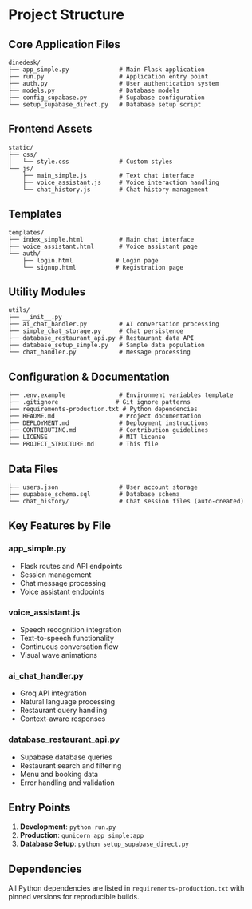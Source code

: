 # Project Structure

## Core Application Files

```
dinedesk/
├── app_simple.py              # Main Flask application
├── run.py                     # Application entry point
├── auth.py                    # User authentication system
├── models.py                  # Database models
├── config_supabase.py         # Supabase configuration
└── setup_supabase_direct.py   # Database setup script
```

## Frontend Assets

```
static/
├── css/
│   └── style.css              # Custom styles
└── js/
    ├── main_simple.js         # Text chat interface
    ├── voice_assistant.js     # Voice interaction handling
    └── chat_history.js        # Chat history management
```

## Templates

```
templates/
├── index_simple.html          # Main chat interface
├── voice_assistant.html       # Voice assistant page
└── auth/
    ├── login.html            # Login page
    └── signup.html           # Registration page
```

## Utility Modules

```
utils/
├── __init__.py
├── ai_chat_handler.py         # AI conversation processing
├── simple_chat_storage.py     # Chat persistence
├── database_restaurant_api.py # Restaurant data API
├── database_setup_simple.py   # Sample data population
└── chat_handler.py            # Message processing
```

## Configuration & Documentation

```
├── .env.example               # Environment variables template
├── .gitignore                # Git ignore patterns
├── requirements-production.txt # Python dependencies
├── README.md                  # Project documentation
├── DEPLOYMENT.md              # Deployment instructions
├── CONTRIBUTING.md            # Contribution guidelines
├── LICENSE                    # MIT license
└── PROJECT_STRUCTURE.md       # This file
```

## Data Files

```
├── users.json                 # User account storage
├── supabase_schema.sql        # Database schema
└── chat_history/              # Chat session files (auto-created)
```

## Key Features by File

### app_simple.py
- Flask routes and API endpoints
- Session management
- Chat message processing
- Voice assistant endpoints

### voice_assistant.js
- Speech recognition integration
- Text-to-speech functionality
- Continuous conversation flow
- Visual wave animations

### ai_chat_handler.py
- Groq API integration
- Natural language processing
- Restaurant query handling
- Context-aware responses

### database_restaurant_api.py
- Supabase database queries
- Restaurant search and filtering
- Menu and booking data
- Error handling and validation

## Entry Points

1. **Development**: `python run.py`
2. **Production**: `gunicorn app_simple:app`
3. **Database Setup**: `python setup_supabase_direct.py`

## Dependencies

All Python dependencies are listed in `requirements-production.txt` with pinned versions for reproducible builds.